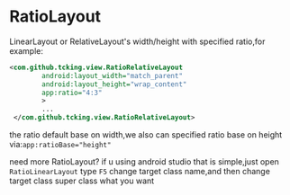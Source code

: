 # RatioLayout
LinearLayout or RelativeLayout's width/height with specified ratio,for example:

``` xml
<com.github.tcking.view.RatioRelativeLayout
        android:layout_width="match_parent"
        android:layout_height="wrap_content"
        app:ratio="4:3"
        >
        ...
 </com.github.tcking.view.RatioRelativeLayout>
```
the ratio default base on width,we also can specified ratio base on height via:`app:ratioBase="height"`

need more RatioLayout? if u using android studio that is simple,just open `RatioLinearLayout` type `F5` change target class name,and then change target class super class what you want